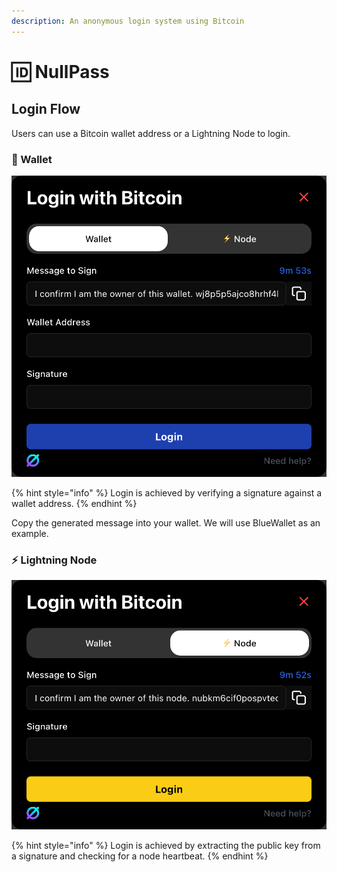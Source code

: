 ```yaml
---
description: An anonymous login system using Bitcoin
---
```


# 🆔 NullPass

## Login Flow

Users can use a Bitcoin wallet address or a Lightning Node to login.&#x20;

### 📃 Wallet

![](../.gitbook/assets/LWBW.png)

{% hint style="info" %}
Login is achieved by verifying a signature against a wallet address.
{% endhint %}

Copy the generated message into your wallet. We will use BlueWallet as an example.

### ⚡ Lightning Node

![](../.gitbook/assets/LWLN.png)

{% hint style="info" %}
Login is achieved by extracting the public key from a signature and checking for a node heartbeat.
{% endhint %}
